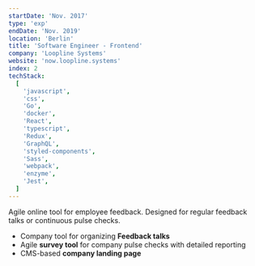 ```yaml
---
startDate: 'Nov. 2017'
type: 'exp'
endDate: 'Nov. 2019'
location: 'Berlin'
title: 'Software Engineer - Frontend'
company: 'Loopline Systems'
website: 'now.loopline.systems'
index: 2
techStack:
  [
    'javascript',
    'css',
    'Go',
    'docker',
    'React',
    'typescript',
    'Redux',
    'GraphQL',
    'styled-components',
    'Sass',
    'webpack',
    'enzyme',
    'Jest',
  ]
---
```


Agile online tool for employee feedback. Designed for regular feedback talks or continuous pulse checks.

- Company tool for organizing **Feedback talks**
- Agile **survey tool** for company pulse checks with detailed reporting
- CMS-based **company landing page**
